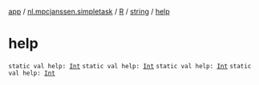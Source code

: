 [app](../../../index.md) / [nl.mpcjanssen.simpletask](../../index.md) / [R](../index.md) / [string](index.md) / [help](.)

# help

`static val help: `[`Int`](https://kotlinlang.org/api/latest/jvm/stdlib/kotlin/-int/index.html)
`static val help: `[`Int`](https://kotlinlang.org/api/latest/jvm/stdlib/kotlin/-int/index.html)
`static val help: `[`Int`](https://kotlinlang.org/api/latest/jvm/stdlib/kotlin/-int/index.html)
`static val help: `[`Int`](https://kotlinlang.org/api/latest/jvm/stdlib/kotlin/-int/index.html)